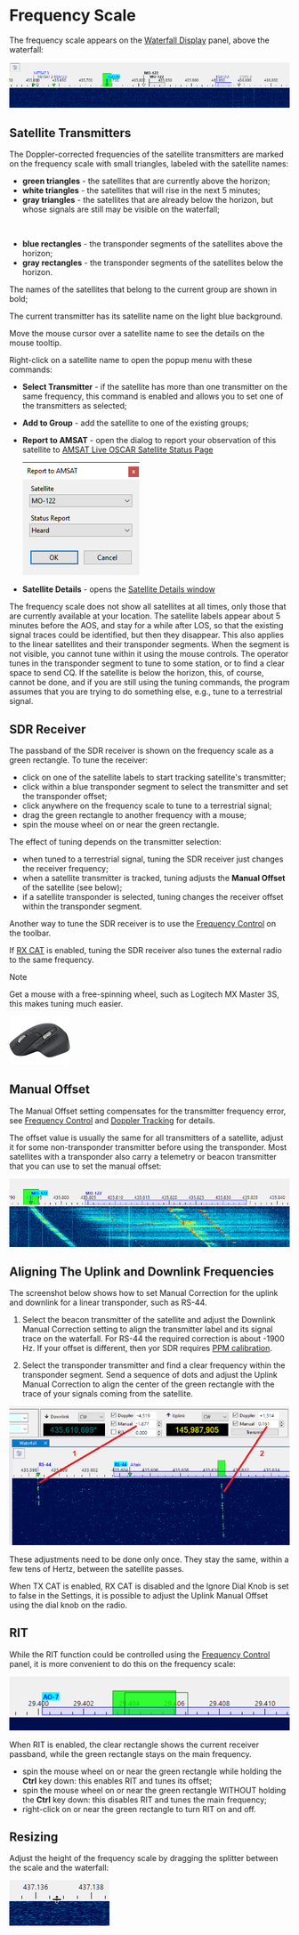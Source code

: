 # Frequency Scale

The frequency scale appears on the
[Waterfall Display](waterfall_display.md) panel, above the waterfall:

![Frequency Scale](../images/frequency_scale.png)

## Satellite Transmitters

The Doppler-corrected frequencies of the satellite transmitters are marked on the frequency scale
with small triangles, labeled with the satellite names:

- **green triangles** - the satellites that are currently above the horizon;
- **white triangles** - the satellites that will rise in the next 5 minutes;
- **gray triangles** - the satellites that are already below the horizon, but whose signals are still
    may be visible on the waterfall;

<br>

- **blue rectangles** - the transponder segments of the satellites above the horizon;
- **gray rectangles** - the transponder segments of the satellites below the horizon.

The names of the satellites that belong to the current group are shown in bold;

The current transmitter has its satellite name on the light blue background.

Move the mouse cursor over a satellite name to see the details on the mouse tooltip.

Right-click on a satellite name to open the popup menu with these commands:

- **Select Transmitter** - if the satellite has more than one transmitter on the same frequency,
    this command is enabled and allows you to set one of the transmitters as selected;
- **Add to Group** - add the satellite to one of the existing groups;
- **Report to AMSAT** - open the dialog to report your observation of this satellite
    to [AMSAT Live OSCAR Satellite Status Page](https://www.amsat.org/status/)

    ![AMSAT Dialog](../images/amsat_dialog.png)

- **Satellite Details** - opens the [Satellite Details window](satellite_details_window.md)

The frequency scale does not show all satellites at all times, only those that are currently available at your location. The satellite labels appear about 5 minutes before the AOS, and stay for a while after LOS, so that the existing signal traces could be identified, but then they disappear. This also applies to the linear satellites and their transponder segments. When the segment is not visible, you cannot tune within it using the mouse controls. The operator tunes in the transponder segment to tune to some station, or to find a clear space to send CQ. If the satellite is below the horizon, this, of course, cannot be done, and if you are still using the tuning commands, the program assumes that you are trying to do something else, e.g., tune to a terrestrial signal.

## SDR Receiver

The passband of the SDR receiver is shown on the frequency scale as a green rectangle.
To tune the receiver:

- click on one of the satellite labels to start tracking satellite's transmitter;
- click within a blue transponder segment to select the transmitter and set the transponder offset;
- click anywhere on the frequency scale to tune to a terrestrial signal;
- drag the green rectangle to another frequency with a mouse;
- spin the mouse wheel on or near the green rectangle.

The effect of tuning depends on the transmitter selection:

- when tuned to a terrestrial signal, tuning the SDR receiver just changes the receiver frequency;
- when a satellite transmitter is tracked, tuning adjusts the **Manual Offset** of the satellite
    (see below);
- if a satellite transponder is selected, tuning changes the receiver offset within the
    transponder segment.

Another way to tune the SDR receiver is to use the
[Frequency Control](frequency_control.md)
on the toolbar.

If [RX CAT](setting_up_cat_control.md)
is enabled, tuning the SDR receiver also tunes the external radio to the same frequency.

> [!NOTE]
> Get a mouse with a free-spinning wheel, such as Logitech MX Master 3S, this makes tuning
> much easier.
>
> ![logitech](../images/mouse.png)

## Manual Offset

The Manual Offset setting compensates for the transmitter frequency error, see
[Frequency Control](frequency_control.md) and [Doppler Tracking](doppler_tracking.md) for details.

The offset value is usually the same for all transmitters of a satellite, adjust it for some
non-transponder transmitter before using the transponder. Most satellites with a transponder also
carry a telemetry or beacon transmitter that you can use to set the manual offset:

![MO-122](../images/mo-122.png)

## Aligning The Uplink and Downlink Frequencies

The screenshot below shows how to set Manual Correction for the uplink and downlink for a linear transponder, such as RS-44.

1. Select the beacon transmitter of the satellite and adjust the Downlink Manual Correction setting to align the transmitter label
and its signal trace on the waterfall. For RS-44 the required correction is about -1900 Hz. If your offset is different, then yor SDR
requires [PPM calibration](calibrating_ppm_correction.md).

2. Select the transponder transmitter and find a clear frequency within the transponder segment. Send a sequence of dots
and adjust the Uplink Manual Correction to align the center of the green rectangle with the trace of your signals coming from the satellite.

![RX TX alignment](../images/rx_tx_alignment.png)

These adjustments need to be done only once. They stay the same, within a few tens of Hertz, between the satellite passes.

When TX CAT is enabled, RX CAT is disabled and the Ignore Dial Knob is set to false in the Settings, it is possible to adjust
the Uplink Manual Offset using the dial knob on the radio.

## RIT

While the RIT function could be controlled using the
[Frequency Control](frequency_control.md) panel, it is more convenient to do this on the frequency scale:

![RIT](../images/rit.png)

When RIT is enabled, the clear rectangle shows the current receiver passband, while the green rectangle
stays on the main frequency.

- spin the mouse wheel on or near the green rectangle while holding the **Ctrl** key down: this enables RIT
    and tunes its offset;
- spin the mouse wheel on or near the green rectangle WITHOUT holding the **Ctrl** key down: this
    disables RIT and tunes the main frequency;
- right-click on or near the green rectangle to turn RIT on and off.

## Resizing

Adjust the height of the frequency scale by dragging the splitter between the scale and the waterfall:

![Splitter](../images/splitter.png)